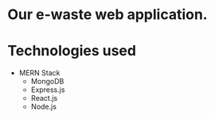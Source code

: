 # Our e-waste web application.

# Technologies used
* MERN Stack
  * MongoDB
  * Express.js
  * React.js
  * Node.js
 
